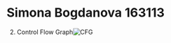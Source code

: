 # Simona Bogdanova 163113

2. Control Flow Graph![CFG](https://github.com/symonab/SI_2023_lab2_163113/assets/130249518/e5f98a47-b5f4-4168-bd37-43a9a4638527)
